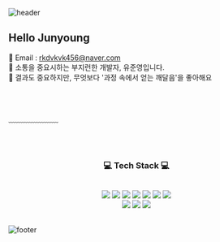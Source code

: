 ![header](https://capsule-render.vercel.app/api?type=waving&&color=gradient&height=100&section=header&fontSize=90)

<h2> Hello Junyoung </h2>



<span> 💌 Email : rkdvkvk456@naver.com </span> <br>
<span> 🔎 소통을 중요시하는 부지런한 개발자, 유준영입니다. </span> <br>
<span> 🥕 결과도 중요하지만, 무엇보다 '과정 속에서 얻는 깨달음'을 좋아해요 </span>

<br/><br/>

  
﹏﹏﹏﹏﹏﹏﹏

<br/><br/>
<div align = "center"> 
<h3>💻 Tech Stack 💻</h3>
 
<br/>
<img src="https://img.shields.io/badge/Java-007396?style=flat-square&logo=Java&logoColor=white"/>
<img src="https://img.shields.io/badge/Spring-6DB33F?style=flat-square&logo=Spring&logoColor=white"/>
<img src="https://img.shields.io/badge/oracle-F80000?style=for-the-badge&logo=oracle&logoColor=white"> 
<img src="https://img.shields.io/badge/bootstrap-7952B3?style=for-the-badge&logo=bootstrap&logoColor=white">
<img src="https://img.shields.io/badge/HTML-E34F26?style=flat-square&logo=HTML5&logoColor=white"/>
<img src="https://img.shields.io/badge/CSS-1572B6?style=flat-square&logo=CSS3&logoColor=white"/>
<img src="https://img.shields.io/badge/JavaScript-F7DF1E?style=flat-square&logo=JavaScript&logoColor=white"/>
<br>
<img src="https://img.shields.io/badge/HTML-E34F26?style=flat-square&logo=HTML5&logoColor=white"/>
<img src="https://img.shields.io/badge/CSS-1572B6?style=flat-square&logo=CSS3&logoColor=white"/>
<img src="https://img.shields.io/badge/JavaScript-F7DF1E?style=flat-square&logo=JavaScript&logoColor=white"/>
<br>

</div>

<br/>

![footer](https://capsule-render.vercel.app/api?type=waving&&color=gradient&height=100&section=footer&fontSize=90)




